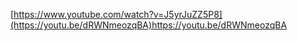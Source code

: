 [https://www.youtube.com/watch?v=J5yrJuZZ5P8](https://youtu.be/dRWNmeozqBA)https://youtu.be/dRWNmeozqBA
